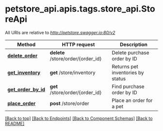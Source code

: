 <a name="top"></a>
# petstore_api.apis.tags.store_api.StoreApi

All URIs are relative to *http://petstore.swagger.io:80/v2*

Method | HTTP request | Description
------------- | ------------- | -------------
[**delete_order**](store_api/delete_order.md) | **delete** /store/order/{order_id} | Delete purchase order by ID
[**get_inventory**](store_api/get_inventory.md) | **get** /store/inventory | Returns pet inventories by status
[**get_order_by_id**](store_api/get_order_by_id.md) | **get** /store/order/{order_id} | Find purchase order by ID
[**place_order**](store_api/place_order.md) | **post** /store/order | Place an order for a pet

[[Back to top]](#top) [[Back to Endpoints]](../../../README.md#Endpoints) [[Back to Component Schemas]](../../../README.md#Component-Schemas) [[Back to README]](../../../README.md)
